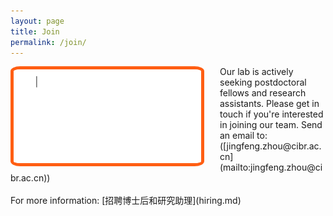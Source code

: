```yaml
---
layout: page
title: Join
permalink: /join/
---
```


<img align="left" width="300" style="margin-right:25px; border-radius: 5%; border: 5px solid #FF5E13;" src="/assets/join_us.gif" />
Our lab is actively seeking postdoctoral fellows and research assistants. Please get in touch if you're interested in joining our team. Send an email to:<br>
([jingfeng.zhou@cibr.ac.cn](mailto:jingfeng.zhou@cibr.ac.cn)) 
<br><br>
For more information: [招聘博士后和研究助理](hiring.md)
<br clear="left" />
